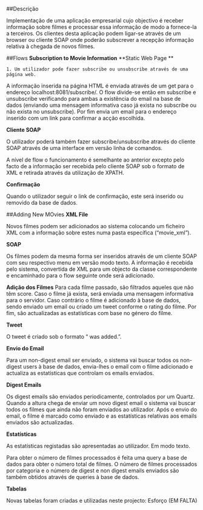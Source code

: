 ##Descrição

Implementação de uma aplicação empresarial cujo objectivo é receber informação sobre filmes e processar essa informação de modo a fornece-la a terceiros. Os clientes desta aplicação podem ligar-se através de um browser ou cliente SOAP onde poderão subscrever a recepção informação relativa à chegada de novos filmes.

##Flows
**Subscription to Movie Information**
**Static Web Page **

	1. Um utilizador pode fazer subscribe ou unsubscribe através de uma página web.

A informação inserida na página HTML é enviada através de um get para o endereço localhost:8081/subscribe/. O flow divide-se então em subscribe e unsubscribe verificando para ambas a existência do email na base de dados (enviando uma mensagem informativa caso já exista no subscribe ou não exista no unsubscribe). Por fim envia um email para o endereço inserido com um link para confirmar a acção escolhida.

**Cliente SOAP**

O utilizador poderá também fazer subscribe/unsubscribe através do cliente SOAP através de uma interface em versão linha de comandos.

A nível de flow o funcionamento é semelhante ao anterior excepto pelo facto de a informação ser recebida pelo cliente SOAP sob o formato de XML e retirada através da utilização de XPATH.

**Confirmação**

Quando o utilizador seguir o link de confirmação, este será inserido ou removido da base de dados.

##Adding New MOvies
**XML File**

Novos filmes podem ser adicionados ao sistema colocando um ficheiro XML com a informação sobre estes numa pasta específica (“movie_xml”).

**SOAP**

Os filmes podem da mesma forma ser inseridos através de um cliente SOAP com seu respectivo menu em versão modo texto.
A informação é recebida pelo sistema, convertida de XML para um objecto da classe correspondente e encaminhado para o flow seguinte onde será adicionado.

**Adição dos Filmes**
Para cada filme passado, são filtrados aqueles que não têm score. Caso o filme já exista, será enviada uma mensagem informativa para o servidor. Caso contrário o filme é adicionado à base de dados, sendo enviado um email ou criado um tweet conforme o rating do filme. Por fim, são actualizadas as estatísticas com base no género do filme.

**Tweet**

O tweet é criado sob o formato “<Nome do filme> was added.”.

**Envio do Email**

Para um non-digest email ser enviado, o sistema vai buscar todos os non-digest users à base de dados, envia-lhes o email com o filme adicionado e actualiza as estatísticas que controlam os emails enviados.

**Digest Emails**

Os digest emails são enviados periodicamente, controlados por um Quartz. Quando a altura chega de enviar um novo digest email o sistema vai buscar todos os filmes que ainda não foram enviados ao utilizador. Após o envio do email, o filme é marcado como enviado e as estatísticas relativas aos emails enviados são actualizadas.

**Estatísticas**

As estatísticas registadas são apresentadas ao utilizador. Em modo texto. 

Para obter o número de filmes processados é feita uma query a base de dados para obter o número total de filmes. O número de filmes processados por categoria e o número de digest e non digest emails enviados são também obtidos através de queries à base de dados.


**Tabelas**

Novas tabelas foram criadas e utilizadas neste projecto:
Esforço
(EM FALTA)



